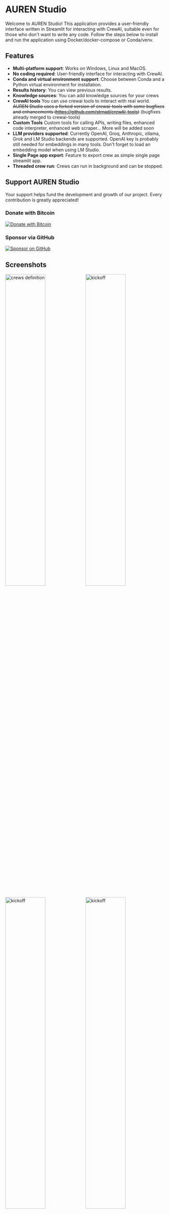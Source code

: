 # AUREN Studio

Welcome to AUREN Studio! This application provides a user-friendly interface written in Streamlit for interacting with CrewAI, suitable even for those who don't want to write any code. Follow the steps below to install and run the application using Docker/docker-compose or Conda/venv.

## Features

- **Multi-platform support**: Works on Windows, Linux and MacOS.
- **No coding required**: User-friendly interface for interacting with CrewAI.
- **Conda and virtual environment support**: Choose between Conda and a Python virtual environment for installation.
- **Results history**: You can view previous results.
- **Knowledge sources**: You can add knowledge sources for your crews
- **CrewAI tools** You can use crewai tools to interact with real world. ~~AUREN Studio uses a forked version of crewai-tools with some bugfixes and enhancements (https://github.com/strnad/crewAI-tools)~~ (bugfixes already merged to crewai-tools)
- **Custom Tools** Custom tools for calling APIs, writing files, enhanced code interpreter, enhanced web scraper... More will be added soon
- **LLM providers supported**: Currently OpenAI, Groq, Anthropic, ollama, Grok and LM Studio backends are supported. OpenAI key is probably still needed for embeddings in many tools. Don't forget to load an embedding model when using LM Studio.
- **Single Page app export**: Feature to export crew as simple single page streamlit app.
- **Threaded crew run**: Crews can run in background and can be stopped.

## Support AUREN Studio

Your support helps fund the development and growth of our project. Every contribution is greatly appreciated!

### Donate with Bitcoin
[![Donate with Bitcoin](https://www.blockonomics.co/img/pay_with_bitcoin_medium.png)](https://pay-link.s3.us-west-2.amazonaws.com/index.html?uid=b14b42846ecd40fe)

### Sponsor via GitHub
[![Sponsor on GitHub](https://img.shields.io/badge/Sponsor-GitHub-ff69b4?style=for-the-badge&logo=github)](https://github.com/sponsors/strnad)


## Screenshots

<img src="https://raw.githubusercontent.com/strnad/AUREN-Studio/main/img/ss1.png" alt="crews definition" style="width:50%;"/><img src="https://raw.githubusercontent.com/strnad/AUREN-Studio/main/img/ss2.png" alt="kickoff" style="width:50%;"/>
<img src="https://raw.githubusercontent.com/strnad/AUREN-Studio/main/img/ss3.png" alt="kickoff" style="width:50%;"/><img src="https://raw.githubusercontent.com/strnad/AUREN-Studio/main/img/ss4.png" alt="kickoff" style="width:50%;"/>
<img src="https://raw.githubusercontent.com/strnad/AUREN-Studio/main/img/ss5.png" alt="kickoff" style="width:50%;"/><img src="https://raw.githubusercontent.com/strnad/AUREN-Studio/main/img/ss6.png" alt="kickoff" style="width:50%;"/>

## Installation

### Using Virtual Environment

**For Virtual Environment**: Ensure you have Python installed. If you dont have python instaled, you can simply use the conda installer.

#### On Linux or MacOS

1. **Clone the repository (or use downloaded ZIP file)**:

   ```bash
   git clone https://github.com/strnad/AUREN-Studio.git
   cd AUREN-Studio
   ```

2. **Run the installation script**:

   ```bash
   ./install_venv.sh
   ```

3. **Run the application**:
   ```bash
   ./run_venv.sh
   ```

#### On Windows

1. **Clone the repository (or use downloaded ZIP file)**:

   ```powershell
   git clone https://github.com/strnad/AUREN-Studio.git
   cd AUREN-Studio
   ```

2. **Run the Conda installation script**:

   ```powershell
   ./install_venv.bat
   ```

3. **Run the application**:
   ```powershell
   ./run_venv.bat
   ```

### Using Conda

Conda will be installed locally in the project folder. No need for a pre-existing Conda installation.

#### On Linux

1. **Clone the repository (or use downloaded ZIP file)**:

   ```bash
   git clone https://github.com/strnad/AUREN-Studio.git
   cd AUREN-Studio
   ```

2. **Run the Conda installation script**:

   ```bash
   ./install_conda.sh
   ```

3. **Run the application**:
   ```bash
   ./run_conda.sh
   ```

#### On Windows

1. **Clone the repository (or use downloaded ZIP file)**:

   ```powershell
   git clone https://github.com/strnad/AUREN-Studio.git
   cd AUREN-Studio
   ```

2. **Run the Conda installation script**:

   ```powershell
   ./install_conda.bat
   ```

3. **Run the application**:
   ```powershell
   ./run_conda.bat
   ```

### One-Click Deployment

[![Deploy to RepoCloud](https://d16t0pc4846x52.cloudfront.net/deploylobe.svg)](https://repocloud.io/details/?app_id=318)

## Running with Docker Compose

To quickly set up and run AUREN-Studio using Docker Compose, follow these steps:

### Prerequisites

- Ensure [Docker](https://docs.docker.com/get-docker/) and [Docker Compose](https://docs.docker.com/compose/install/) are installed on your system.

### Steps

1. Clone the repository:
```
git clone https://github.com/strnad/AUREN-Studio.git
cd AUREN-Studio
```

2. Create a .env file for configuration.  Edit for your own configuration:
```
cp .env_example .env
```

3. Start the application with Docker Compose:
```
docker-compose up --build
```

4. Access the application: http://localhost:8501

## Configuration

Before running the application, ensure you update the `.env` file with your API keys and other necessary configurations. An example `.env` file is provided for reference.

## Troubleshooting
In case of problems:
- Delete the `venv/miniconda` folder and reinstall `AUREN Studio`.
- Rename `crewai.db` (it contains your crews but sometimes new versions can break compatibility).
- Raise an issue and I will help you.

## Video tutorial
Video tutorial on AUREN Studio made by Josh Poco

[![FREE AUREN Studio GUI EASY AI Agent Creation!🤖 Open Source AI Agent Orchestration Self Hosted](https://img.youtube.com/vi/3Uxdggt88pY/hqdefault.jpg)](https://www.youtube.com/watch?v=3Uxdggt88pY)

## Star History

<a href="https://star-history.com/#strnad/AUREN-Studio&Date">
 <picture>
   <source media="(prefers-color-scheme: dark)" srcset="https://api.star-history.com/svg?repos=strnad/AUREN-Studio&type=Date&theme=dark" />
   <source media="(prefers-color-scheme: light)" srcset="https://api.star-history.com/svg?repos=strnad/AUREN-Studio&type=Date" />
   <img alt="Star History Chart" src="https://api.star-history.com/svg?repos=strnad/AUREN-Studio&type=Date" />
 </picture>   
</a>
